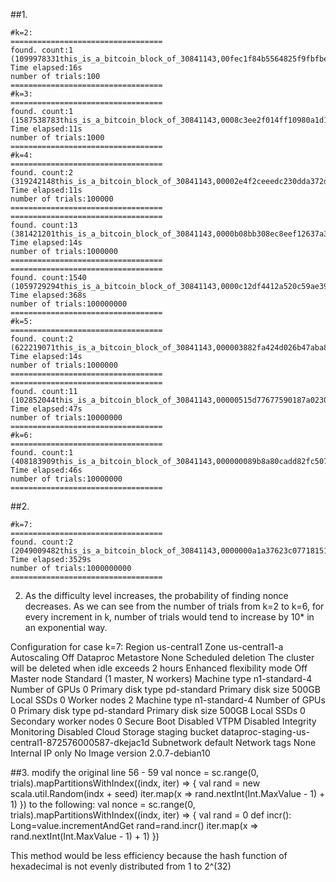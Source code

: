 ##1.
```
#k=2:
==================================
found. count:1
(1099978331this_is_a_bitcoin_block_of_30841143,00fec1f84b5564825f9fbfbeea1a4dab532b39de2beb7b5aa439a4c00b22f09f)
Time elapsed:16s
number of trials:100
==================================
#k=3:
==================================
found. count:1
(1587538783this_is_a_bitcoin_block_of_30841143,0008c3ee2f014ff10980a1d1ec6d2d7ed54edd0e94516fa42879afbc7b78b1dc)
Time elapsed:11s
number of trials:1000
==================================
#k=4:
==================================
found. count:2
(319242148this_is_a_bitcoin_block_of_30841143,00002e4f2ceeedc230dda372d357fdf886b9946b0443cf4082ee085207d70fbb)
Time elapsed:11s
number of trials:100000
==================================
==================================
found. count:13
(381421201this_is_a_bitcoin_block_of_30841143,0000b08bb308ec8eef12637a3ded3203ebee90f816075891cf9a409f35d3396c)
Time elapsed:14s
number of trials:1000000
==================================
==================================
found. count:1540
(1059729294this_is_a_bitcoin_block_of_30841143,0000c12df4412a520c59ae39202f1c0268100b70e7d5e2f4408daa1f34ac8069)
Time elapsed:368s
number of trials:100000000
==================================
#k=5:
==================================
found. count:2
(622219071this_is_a_bitcoin_block_of_30841143,000003882fa424d026b47aba8740569ecc59603d710b6270b074bfb31db987c7)
Time elapsed:14s
number of trials:1000000
==================================
==================================
found. count:11
(102852044this_is_a_bitcoin_block_of_30841143,00000515d77677590187a02308e557638443b6ae2ecace7ef6b840e3ddb3f2c9)
Time elapsed:47s
number of trials:10000000
==================================
#k=6:
==================================
found. count:1
(408183909this_is_a_bitcoin_block_of_30841143,000000089b8a80cadd82fc5070e79c1ce9300f1b0c1f229d20618c06019500d9)
Time elapsed:46s
number of trials:10000000
==================================
```
##2.
```
#k=7:
==================================
found. count:2
(2049009482this_is_a_bitcoin_block_of_30841143,0000000a1a37623c07718151025a99c11e7e4b396acd3ca30d663069b703382c)
Time elapsed:3529s
number of trials:1000000000
==================================
```
2. As the difficulty level increases, the probability of finding nonce decreases. As we can see from
the number of trials from k=2 to k=6, for every increment in k, number of trials would tend to increase by 10* in an exponential way.

Configuration for case k=7:
Region
  us-central1
Zone
  us-central1-a
Autoscaling
  Off
Dataproc Metastore
  None
Scheduled deletion
  The cluster will be deleted when idle exceeds 2 hours
Enhanced flexibility mode
  Off
Master node
  Standard (1 master, N workers)
Machine type
  n1-standard-4
Number of GPUs
  0
Primary disk type
  pd-standard
Primary disk size
  500GB
Local SSDs
  0
Worker nodes
  2
Machine type
  n1-standard-4
Number of GPUs
  0
Primary disk type
  pd-standard
Primary disk size
  500GB
Local SSDs
  0
Secondary worker nodes
  0
Secure Boot
  Disabled
VTPM
  Disabled
Integrity Monitoring
  Disabled
Cloud Storage staging bucket
  dataproc-staging-us-central1-872576000587-dkejac1d
Subnetwork
  default
Network tags
  None
Internal IP only
  No
Image version
  2.0.7-debian10

 ##3. 
 modify the original line 56 - 59
  val nonce = sc.range(0, trials).mapPartitionsWithIndex((indx, iter) => {
  val rand = new scala.util.Random(indx + seed)
  iter.map(x => rand.nextInt(Int.MaxValue - 1) + 1)
})
to the following:
val nonce = sc.range(0, trials).mapPartitionsWithIndex((indx, iter) => {
    val rand = 0
    def incr(): Long=value.incrementAndGet
    rand=rand.incr()
    iter.map(x => rand.nextInt(Int.MaxValue - 1) + 1)
  })

  This method would be less efficiency because the hash function of hexadecimal is not evenly distributed from 1 to 2^(32)
